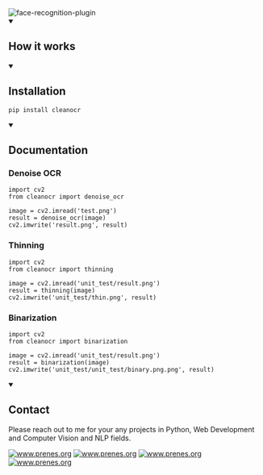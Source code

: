 <img alt="face-recognition-plugin" src="https://user-images.githubusercontent.com/82228271/190843751-a73de915-f3dc-485f-a63b-8a89a48b6882.png">

<details open>
<summary><h2>How it works</h2></summary>

</details>
<details open>
<summary><h2>Installation</h2></summary>
  
```
pip install cleanocr
```
 
</details>
<details open>
<summary><h2>Documentation</h2></summary>

<h3>Denoise OCR</h3>

```
import cv2
from cleanocr import denoise_ocr

image = cv2.imread('test.png')
result = denoise_ocr(image)
cv2.imwrite('result.png', result)
```

<h3>Thinning</h3>

```
import cv2
from cleanocr import thinning

image = cv2.imread('unit_test/result.png')
result = thinning(image)
cv2.imwrite('unit_test/thin.png', result)
```

<h3>Binarization</h3>

```
import cv2
from cleanocr import binarization

image = cv2.imread('unit_test/result.png')
result = binarization(image)
cv2.imwrite('unit_test/unit_test/binary.png.png', result)
```

</details>
<details open>
<summary><h2>Contact</h2></summary>

Please reach out to me for your any projects in Python, Web Development and Computer Vision and NLP fields.
<div align="left">
<a target="_blank" href="https://t.me/jareddean"><img src="https://img.shields.io/badge/telegram-prenes-green.svg?logo=telegram " alt="www.prenes.org"></a>
<a target="_blank" href="https://wa.me/+14422295661"><img src="https://img.shields.io/badge/whatsapp-prenes-green.svg?logo=whatsapp " alt="www.prenes.org"></a>
<a target="_blank" href="https://join.slack.com/t/prenes/shared_invite/zt-1cx925fip-vL4nKJN64XBMbx8vdwHP7Q"><img src="https://img.shields.io/badge/slack-prenes-green.svg?logo=slack " alt="www.prenes.org"></a>
<a target="_blank" href="skype:live:.cid.4b536a6c3cc88a8c?chat"><img src="https://img.shields.io/badge/skype-prenes-green.svg?logo=skype " alt="www.prenes.org"></a>
</div>

</details>
